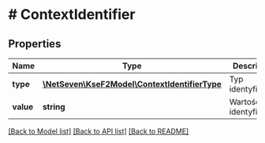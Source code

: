 # # ContextIdentifier

## Properties

Name | Type | Description | Notes
------------ | ------------- | ------------- | -------------
**type** | [**\NetSeven\KseF2Model\ContextIdentifierType**](ContextIdentifierType.md) | Typ identyfikatora |
**value** | **string** | Wartość identyfikatora |

[[Back to Model list]](../../README.md#models) [[Back to API list]](../../README.md#endpoints) [[Back to README]](../../README.md)
